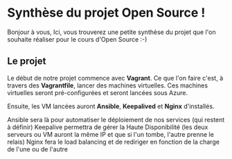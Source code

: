 # Synthèse du projet Open Source !

Bonjour à vous,
Ici, vous trouverez une petite synthèse du projet que l'on souhaite réaliser pour le cours d'Open Source :-)

## Le projet
Le début de notre projet commence avec **Vagrant**.
Ce que l'on faire c'est, à travers des **Vagrantfile**, lancer des machines virtuelles.
Ces machines virtuelles seront pré-configurées et seront lancées sous Azure.

Ensuite, les VM lancées auront **Ansible**, **Keepalived** et **Nginx** d'installés.

Ansible sera là pour automatiser le déploiement de nos services (qui restent à définir)
Keepalive permettra de gérer la Haute Disponibilité (les deux serveurs ou VM auront la même IP et que si l'un tombe, l'autre prenne le relais)
Nginx fera le load balancing et de rediriger en fonction de la charge de l'une ou de l'autre
